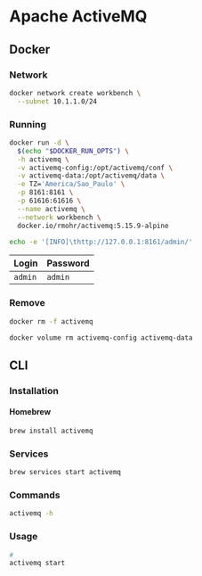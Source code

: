 # Apache ActiveMQ

## Docker

### Network

```sh
docker network create workbench \
  --subnet 10.1.1.0/24
```

### Running

```sh
docker run -d \
  $(echo "$DOCKER_RUN_OPTS") \
  -h activemq \
  -v activemq-config:/opt/activemq/conf \
  -v activemq-data:/opt/activemq/data \
  -e TZ='America/Sao_Paulo' \
  -p 8161:8161 \
  -p 61616:61616 \
  --name activemq \
  --network workbench \
  docker.io/rmohr/activemq:5.15.9-alpine
```

```sh
echo -e '[INFO]\thttp://127.0.0.1:8161/admin/'
```

| Login   | Password |
| ------- | -------- |
| `admin` | `admin`  |

### Remove

```sh
docker rm -f activemq

docker volume rm activemq-config activemq-data
```

## CLI

### Installation

#### Homebrew

```sh
brew install activemq
```

### Services

```sh
brew services start activemq
```

### Commands

```sh
activemq -h
```

### Usage

```sh
#
activemq start
```
